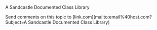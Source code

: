 ﻿A Sandcastle Documented Class Library



Send comments on this topic to [link.com](mailto:email%40host.com?Subject=A Sandcastle Documented Class Library)
